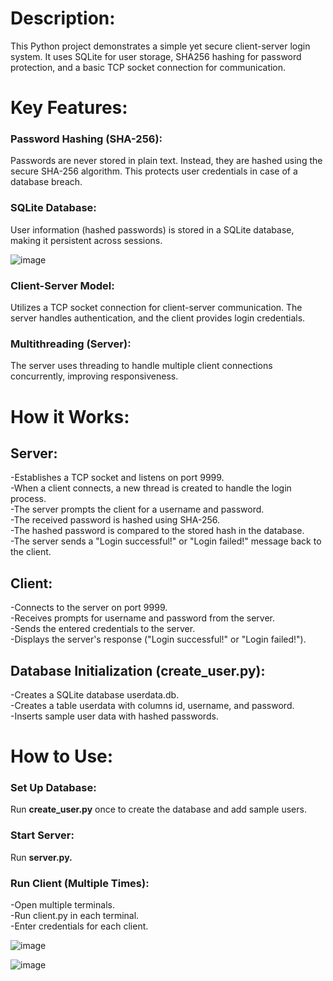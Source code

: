 # Description:
This Python project demonstrates a simple yet secure client-server login system. It uses SQLite for user storage, SHA256 hashing for password protection, and a basic TCP socket connection for communication.
# Key Features:
### Password Hashing (SHA-256): 
Passwords are never stored in plain text. Instead, they are hashed using the secure SHA-256 algorithm. This protects user credentials in case of a database breach.
### SQLite Database:
User information (hashed passwords) is stored in a SQLite database, making it persistent across sessions.

![image](https://github.com/user-attachments/assets/6d6e6d37-2ae5-4487-a1f6-90df38efc719)

### Client-Server Model: 
Utilizes a TCP socket connection for client-server communication. The server handles authentication, and the client provides login credentials.
### Multithreading (Server):
The server uses threading to handle multiple client connections concurrently, improving responsiveness.
# How it Works:
## Server:
-Establishes a TCP socket and listens on port 9999. <br>
-When a client connects, a new thread is created to handle the login process.<br>
-The server prompts the client for a username and password.<br>
-The received password is hashed using SHA-256.<br>
-The hashed password is compared to the stored hash in the database.<br>
-The server sends a "Login successful!" or "Login failed!" message back to the client.<br>
## Client:
-Connects to the server on port 9999.<br>
-Receives prompts for username and password from the server.<br>
-Sends the entered credentials to the server.<br>
-Displays the server's response ("Login successful!" or "Login failed!").<br>
## Database Initialization (create_user.py):
-Creates a SQLite database userdata.db.<br>
-Creates a table userdata with columns id, username, and password.<br>
-Inserts sample user data with hashed passwords.<br>
# How to Use:
### Set Up Database:
Run **create_user.py** once to create the database and add sample users.
### Start Server:
Run **server.py.**
### Run Client (Multiple Times):
-Open multiple terminals.<br>
-Run client.py in each terminal.<br>
-Enter credentials for each client.<br>

![image](https://github.com/user-attachments/assets/1e4a4d4a-5482-4e40-b5c6-e074f47c4068)


![image](https://github.com/user-attachments/assets/93acff7b-cfbf-4aeb-ac99-d2947af443ff)















